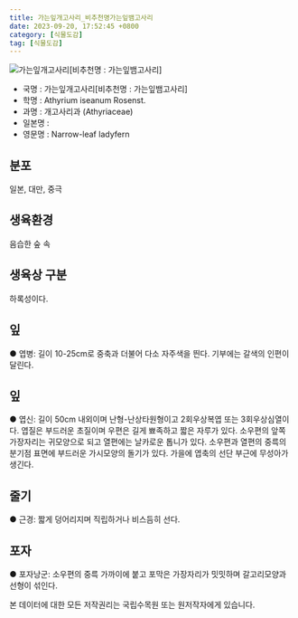 ```yaml
---
title: 가는잎개고사리_비추천명가는잎뱀고사리
date: 2023-09-20, 17:52:45 +0800
category: [식물도감]
tag: [식물도감]
---
```




![가는잎개고사리[비추천명 : 가는잎뱀고사리]](http://www.nature.go.kr/fileUpload/plants/basic/Aspleniaceae/Asplenium/3999/1_th2.JPG)
- 국명 : 가는잎개고사리[비추천명 : 가는잎뱀고사리]
- 학명 : Athyrium iseanum Rosenst.
- 과명 : 개고사리과 (Athyriaceae)
- 일본명 : 
- 영문명 : Narrow-leaf ladyfern


## 분포
일본, 대만, 중극
## 생육환경
음습한 숲 속
## 생육상 구분
하록성이다. 
## 잎
● 엽병: 길이 10-25cm로 중축과 더불어 다소 자주색을 띈다. 기부에는 갈색의 인편이 달린다. 
## 잎
● 엽신: 길이 50cm 내외이며 난형-난상타원형이고 2회우상복엽 또는 3회우상심열이다. 엽질은 부드러운 초질이며 우편은 길게 뾰족하고 짧은 자루가 있다. 소우편의 앞쪽 가장자리는 귀모양으로 되고 열편에는 날카로운 톱니가 있다. 소우편과 열편의 중륵의 분기점 표면에 부드러운 가시모양의 돌기가 있다. 가을에 엽축의 선단 부근에 무성아가 생긴다.
## 줄기
● 근경: 짧게 덩어리지며 직립하거나 비스듬히 선다. 
## 포자
● 포자낭군: 소우편의 중륵 가까이에 붙고 포막은 가장자리가 밋밋하며 갈고리모양과 선형이 섞인다. 






본 데이터에 대한 모든 저작권리는 국립수목원 또는 원저작자에게 있습니다.
